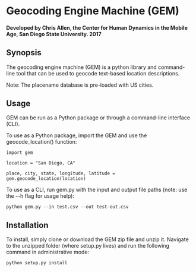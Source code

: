 # Geocoding Engine Machine (GEM) 
#### Developed by Chris Allen, the Center for Human Dynamics in the Mobile Age, San Diego State University. 2017
## Synopsis

The geocoding engine machine (GEM) is a python library and command-line tool that can be used to geocode text-based location descriptions.  

Note: The placename database is pre-loaded with US cities.

## Usage

GEM can be run as a Python package or through a command-line interface (CLI).  

To use as a Python package, import the GEM and use the geocode_location() function: 

~~~~
import gem

location = "San Diego, CA"

place, city, state, longitude, latitude = gem.geocode_location(location)
~~~~

To use as a CLI, run gem.py with the input and output file paths (note: use the --h flag for usage help):

~~~~
python gem.py --in test.csv --out test-out.csv
~~~~

## Installation

To install, simply clone or download the GEM zip file and unzip it.  Navigate to the unzipped folder (where setup.py lives) and run the following command in administrative mode:

~~~~
python setup.py install
~~~~

